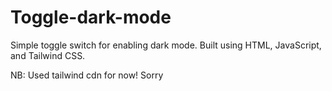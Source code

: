 # Toggle-dark-mode
Simple toggle switch for enabling dark mode. Built using HTML, JavaScript, and Tailwind CSS.

NB: Used tailwind cdn for now! Sorry

